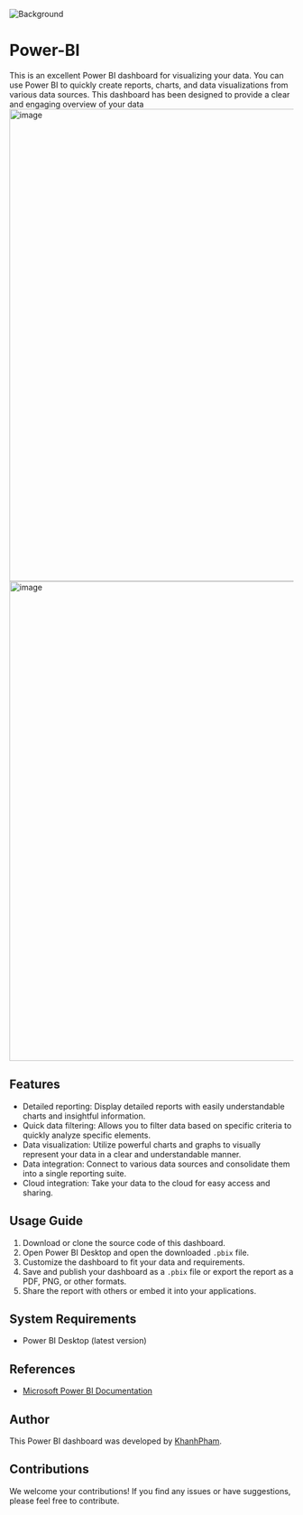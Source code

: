 ![Background](https://1000logos.net/microsoft-power-bi-logo/)

# Power-BI
This is an excellent Power BI dashboard for visualizing your data. You can use Power BI to quickly create reports, charts, and data visualizations from various data sources. This dashboard has been designed to provide a clear and engaging overview of your data
<img width="837" alt="image" src="https://github.com/khanhphamj/Power-BI/assets/120659979/423bb3ce-343d-459c-bd94-1e3636ec3dc4">
<img width="850" alt="image" src="https://github.com/khanhphamj/Power-BI/assets/120659979/eb1615ad-1532-4a87-b6c9-2645652314f3">
## Features

- Detailed reporting: Display detailed reports with easily understandable charts and insightful information.
- Quick data filtering: Allows you to filter data based on specific criteria to quickly analyze specific elements.
- Data visualization: Utilize powerful charts and graphs to visually represent your data in a clear and understandable manner.
- Data integration: Connect to various data sources and consolidate them into a single reporting suite.
- Cloud integration: Take your data to the cloud for easy access and sharing.

## Usage Guide

1. Download or clone the source code of this dashboard.
2. Open Power BI Desktop and open the downloaded `.pbix` file.
3. Customize the dashboard to fit your data and requirements.
4. Save and publish your dashboard as a `.pbix` file or export the report as a PDF, PNG, or other formats.
5. Share the report with others or embed it into your applications.

## System Requirements

- Power BI Desktop (latest version)

## References

- [Microsoft Power BI Documentation](https://docs.microsoft.com/power-bi/)

## Author

This Power BI dashboard was developed by [KhanhPham](https://github.com/khanhphamj).

## Contributions

We welcome your contributions! If you find any issues or have suggestions, please feel free to contribute.
